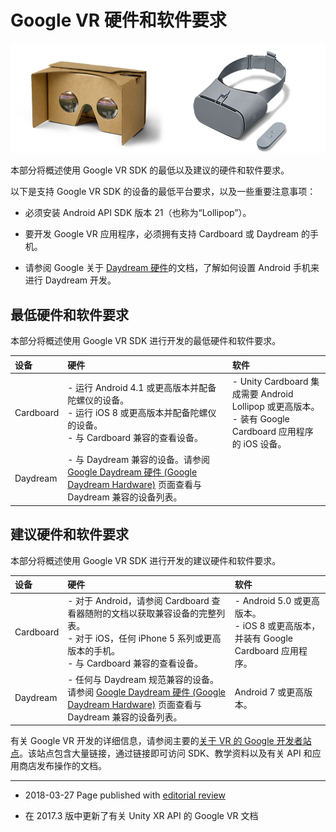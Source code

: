 # Google VR 硬件和软件要求

![](../uploads/Main/cardboard_headset.jpg) 

本部分将概述使用 Google VR SDK 的最低以及建议的硬件和软件要求。

以下是支持 Google VR SDK 的设备的最低平台要求，以及一些重要注意事项：

* 必须安装 Android API SDK 版本 21（也称为“Lollipop”）。

* 要开发 Google VR 应用程序，必须拥有支持 Cardboard 或 Daydream 的手机。

* 请参阅 Google 关于 [Daydream 硬件](https://developers.google.com/vr/concepts/dev-kit-setup)的文档，了解如何设置 Android 手机来进行 Daydream 开发。

## __最低硬件和软件要求__

本部分将概述使用 Google VR SDK 进行开发的最低硬件和软件要求。

| 设备| 硬件 | 软件 |
|:---|:---|:---| 
| Cardboard| - 运行 Android 4.1 或更高版本并配备陀螺仪的设备。<br/>- 运行 iOS 8 或更高版本并配备陀螺仪的设备。<br/>- 与 Cardboard 兼容的查看设备。 | - Unity Cardboard 集成需要 Android Lollipop 或更高版本。<br/>- 装有 Google Cardboard 应用程序的 iOS 设备。
| Daydream| - 与 Daydream 兼容的设备。请参阅 [Google Daydream 硬件 (Google Daydream Hardware)](https://developers.google.com/vr/daydream/hardware) 页面查看与 Daydream 兼容的设备列表。 |  |

## __建议硬件和软件要求__

本部分将概述使用 Google VR SDK 进行开发的建议硬件和软件要求。

| 设备| 硬件 | 软件 |
|:---|:---|:---| 
| Cardboard| - 对于 Android，请参阅 Cardboard 查看器随附的文档以获取兼容设备的完整列表。<br/>- 对于 iOS，任何 iPhone 5 系列或更高版本的手机。<br/>- 与 Cardboard 兼容的查看设备。 | - Android 5.0 或更高版本。<br/>- iOS 8 或更高版本，并装有 Google Cardboard 应用程序。 |
| Daydream| - 任何与 Daydream 规范兼容的设备。请参阅 [Google Daydream 硬件 (Google Daydream Hardware)](https://developers.google.com/vr/daydream/hardware) 页面查看与 Daydream 兼容的设备列表。 | Android 7 或更高版本。 |

有关 Google VR 开发的详细信息，请参阅主要的[关于 VR 的 Google 开发者站点](https://developers.google.com/vr/)。该站点包含大量链接，通过链接即可访问 SDK、教学资料以及有关 API 和应用商店发布操作的文档。

---
* <span class="page-edit">2018-03-27 Page published with [editorial review](DocumentationEditorialReview.html)
</span>

* <span class="page-history">在 2017.3 版中更新了有关 Unity XR API 的 Google VR 文档</span>
